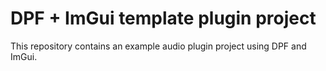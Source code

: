 # DPF + ImGui template plugin project

This repository contains an example audio plugin project using DPF and ImGui.
